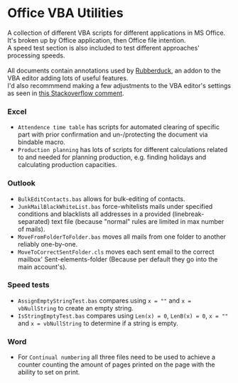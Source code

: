 # Office VBA Utilities
A collection of different VBA scripts for different applications in MS Office.\
It's broken up by Office application, then Office file intention.\
A speed test section is also included to test different approaches' processing speeds.\
\
All documents contain annotations used by [Rubberduck](https://rubberduckvba.com), an addon to the VBA editor adding lots of useful features.\
I'd also recommmend making a few adjustments to the VBA editor's settings as seen in [this Stackoverflow comment](https://stackoverflow.com/a/667225/17239990).

### Excel
* `Attendence time table` has scripts for automated clearing of specific part with prior confirmation and un-/protecting the document via bindable macro.
* `Production planning` has lots of scripts for different calculations related to and needed for planning production, e.g. finding holidays and calculating production capacities.

### Outlook
* `BulkEditContacts.bas` allows for bulk-editing of contacts.
* `JunkMailBlackWhiteList.bas` force-whitelists mails under specified conditions and blacklists all addresses in a provided (linebreak-separated) text file (because "normal" rules are limited in max number of mails).
* `MoveFromFolderToFolder.bas` moves all mails from one folder to another reliably one-by-one.
* `MoveToCorrectSentFolder.cls` moves each sent email to the correct mailbox' Sent-elements-folder (Because per default they go into the main account's).

### Speed tests
* `AssignEmptyStringTest.bas` compares using `x = ""` and `x = vbNullString` to create an empty string.
* `IsStringEmptyTest.bas` compares using `Len(x) = 0`, `LenB(x) = 0`, `x = ""` and `x = vbNullString` to determine if a string is empty.

### Word
* For `Continual numbering` all three files need to be used to achieve a counter counting the amount of pages printed on the page with the ability to set on print.
